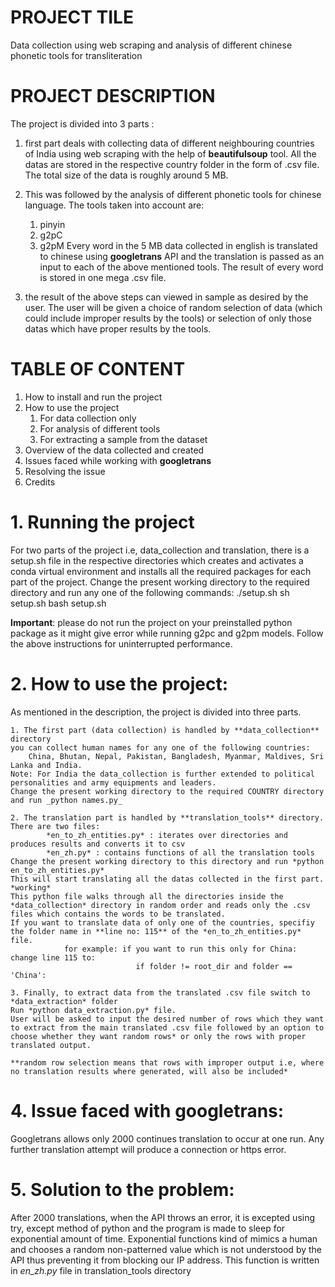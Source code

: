 # PROJECT TILE

Data collection using web scraping and analysis of different chinese phonetic tools for transliteration

# PROJECT DESCRIPTION

The project is divided into 3 parts :

1.  first part deals with collecting data of different neighbouring countries of India using web scraping with the help of **beautifulsoup** tool. All the datas are stored in the respective country folder in the form of .csv file. The total size of the data is roughly around 5 MB.

2.  This was followed by the analysis of different phonetic tools for chinese language. The tools taken into account are: 
    1. pinyin
    2. g2pC
    3. g2pM
    Every word in the 5 MB data collected in english is translated to chinese using **googletrans** API and the translation is passed as an input to each of the above mentioned tools. The result of every word is stored in one mega .csv file.

3. the result of the above steps can viewed in sample as desired by the user. The user will be given a choice of random selection of data (which could include improper results by the tools) or selection of only those datas which have proper results by the tools.

# TABLE OF CONTENT

1. How to install and run the project
2. How to use the project
    1. For data collection only
    2. For analysis of different tools
    3. For extracting a sample from the dataset
3. Overview of the data collected and created
4. Issues faced while working with **googletrans**  
5. Resolving the issue
6. Credits 

# 1. Running the project

For two parts of the project i.e, data_collection and translation, there is a setup.sh file in the respective directories which creates and activates a conda virtual environment and installs all the required packages for each part of the project. Change the present working directory to the required directory and run any one of the following commands:
                                                ./setup.sh
                                                sh setup.sh
                                                bash setup.sh

**Important**: please do not run the project on your preinstalled python package as it might give error while running g2pc and g2pm models. Follow the above instructions for uninterrupted performance.

# 2. How to use the project:

As mentioned in the description, the project is divided into three parts.

    1. The first part (data collection) is handled by **data_collection** directory
    you can collect human names for any one of the following countries:
        China, Bhutan, Nepal, Pakistan, Bangladesh, Myanmar, Maldives, Sri Lanka and India.
    Note: For India the data_collection is further extended to political personalities and army equipments and leaders.
    Change the present working directory to the required COUNTRY directory and run _python names.py_

    2. The translation part is handled by **translation_tools** directory.
    There are two files: 
            *en_to_zh_entities.py* : iterates over directories and produces results and converts it to csv
            *en_zh.py* : contains functions of all the translation tools
    Change the present working directory to this directory and run *python en_to_zh_entities.py*
    This will start translating all the datas collected in the first part.
    *working*
    This python file walks through all the directories inside the *data_collection* directory in random order and reads only the .csv files which contains the words to be translated.
    If you want to translate data of only one of the countries, specifiy the folder name in **line no: 115** of the *en_to_zh_entities.py* file.
    			for example: if you want to run this only for China: change line 115 to:
    							if folder != root_dir and folder == 'China':

    3. Finally, to extract data from the translated .csv file switch to *data_extraction* folder
    Run *python data_extraction.py* file.
    User will be asked to input the desired number of rows which they want to extract from the main translated .csv file followed by an option to choose whether they want random rows* or only the rows with proper translated output.

    **random row selection means that rows with improper output i.e, where no translation results where generated, will also be included*

# 4. Issue faced with googletrans:

Googletrans allows only 2000 continues translation to occur at one run. Any further translation attempt will produce a connection or https error.

# 5. Solution to the problem:

After 2000 translations, when the API throws an error, it is excepted using try, except method of python and the program is made to sleep for exponential amount of time. Exponential functions kind of mimics a human and chooses a random non-patterned value which is not understood by the API thus preventing it from blocking our IP address.
This function is written in *en_zh.py* file in translation_tools directory
